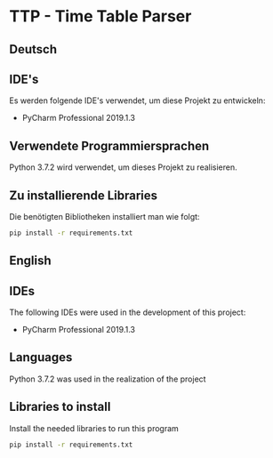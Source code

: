 # TTP - Time Table Parser

## Deutsch

## IDE's

Es werden folgende IDE's verwendet, um diese Projekt zu entwickeln:

* PyCharm Professional 2019.1.3

## Verwendete Programmiersprachen

Python 3.7.2 wird verwendet, um dieses Projekt zu realisieren.

## Zu installierende Libraries

Die benötigten Bibliotheken installiert man wie folgt:
```bash
pip install -r requirements.txt
```

## English

## IDEs

The following IDEs were used in the development of this project:

* PyCharm Professional 2019.1.3

## Languages

Python 3.7.2 was used in the realization of the project

## Libraries to install

Install the needed libraries to run this program
```bash
pip install -r requirements.txt
```
